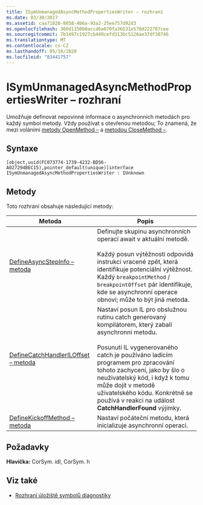 ```yaml
---
title: ISymUnmanagedAsyncMethodPropertiesWriter – rozhraní
ms.date: 03/30/2017
ms.assetid: caa71820-8058-4b6a-93a2-25ee757d92d3
ms.openlocfilehash: 360d1150b0accd6a070fa36531e570d222787cee
ms.sourcegitcommit: 7b1497c1927cb449cefd313bc5126ae37df30746
ms.translationtype: MT
ms.contentlocale: cs-CZ
ms.lasthandoff: 05/16/2020
ms.locfileid: "83441757"
---
```

# <a name="isymunmanagedasyncmethodpropertieswriter-interface"></a>ISymUnmanagedAsyncMethodPropertiesWriter – rozhraní
Umožňuje definovat nepovinné informace o asynchronních metodách pro každý symbol metody. Vždy používat s otevřenou metodou; To znamená, že mezi voláními [metody OpenMethod –](../../../../docs/framework/unmanaged-api/diagnostics/isymunmanagedwriter-openmethod-method.md) a [metodou CloseMethod –](isymunmanagedwriter-closemethod-method.md).  
  
## <a name="syntax"></a>Syntaxe  
  
```idl  
[object,uuid(FC073774-1739-4232-BD56-A027294BEC15),pointer_default(unique)]interface ISymUnmanagedAsyncMethodPropertiesWriter : IUnknown  
```  
  
## <a name="methods"></a>Metody  
 Toto rozhraní obsahuje následující metody:  
  
|Metoda|Popis|  
|------------|-----------------|  
|[DefineAsyncStepInfo – metoda](isymunmanagedasyncmethodpropertieswriter-defineasyncstepinfo-method.md)|Definujte skupinu asynchronních operací await v aktuální metodě.<br /><br /> Každý posun výtěžnosti odpovídá instrukci vracené zpět, která identifikuje potenciální výtěžnost. Každý `breakpointMethod` / `breakpointOffset` pár identifikuje, kde se asynchronní operace obnoví; může to být jiná metoda.|  
|[DefineCatchHandlerILOffset – metoda](isymunmanagedasyncmethodpropertieswriter-definecatchhandleriloffset-method.md)|Nastaví posun IL pro obslužnou rutinu catch generovaný kompilátorem, který zabalí asynchronní metodu.<br /><br /> Posunutí IL vygenerovaného catch je používáno ladicím programem pro zpracování tohoto zachycení, jako by šlo o neuživatelský kód, i když k tomu může dojít v metodě uživatelského kódu. Konkrétně se používá v reakci na událost **CatchHandlerFound** výjimky.|  
|[DefineKickoffMethod – metoda](isymunmanagedasyncmethodpropertieswriter-definekickoffmethod-method.md)|Nastaví počáteční metodu, která inicializuje asynchronní operaci.|  
  
## <a name="requirements"></a>Požadavky  
 **Hlavička:** CorSym. idl, CorSym. h  
  
## <a name="see-also"></a>Viz také

- [Rozhraní úložiště symbolů diagnostiky](diagnostics-symbol-store-interfaces.md)
